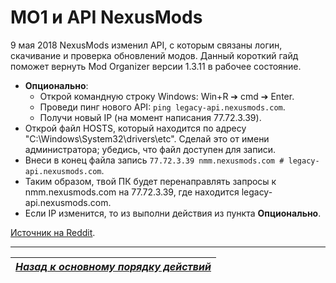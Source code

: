 # MO1 и API NexusMods

9 мая 2018 NexusMods изменил API, с которым связаны логин, скачивание и проверка обновлений модов. Данный короткий гайд поможет вернуть Mod Organizer версии 1.3.11 в рабочее состояние.

+ **Опционально**:
    + Открой командную строку Windows: Win+R ➔ cmd ➔ Enter.
    + Проведи пинг нового API: `ping legacy-api.nexusmods.com`.
    + Получи новый IP (на момент написания 77.72.3.39).
+ Открой файл HOSTS, который находится по адресу "C:\Windows\System32\drivers\etc". Сделай это от имени администратора; убедись, что файл доступен для записи.
+ Внеси в конец файла запись `77.72.3.39 nmm.nexusmods.com # legacy-api.nexusmods.com`.
+ Таким образом, твой ПК будет перенаправлять запросы к nmm.nexusmods.com на 77.72.3.39, где находится legacy-api.nexusmods.com.
+ Если IP изменится, то из выполни действия из пункта **Опционально**.

[Источник на Reddit](https://www.reddit.com/r/skyrimmods/comments/8ibbu4/classic_login_fix_for_mo1nmm_no_update_needed/).

------

|[*Назад к основному порядку действий*](../01_Minimum/03_Основной_порядок_действий.md)|
|:---:|
